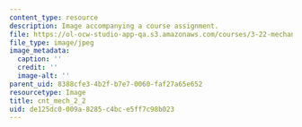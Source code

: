 ```yaml
---
content_type: resource
description: Image accompanying a course assignment.
file: https://ol-ocw-studio-app-qa.s3.amazonaws.com/courses/3-22-mechanical-behavior-of-materials-spring-2008/de125dc0009a8285c4bce5ff7c98b023_cnt_mech_2_2.jpg
file_type: image/jpeg
image_metadata:
  caption: ''
  credit: ''
  image-alt: ''
parent_uid: 8388cfe3-4b2f-b7e7-0060-faf27a65e652
resourcetype: Image
title: cnt_mech_2_2
uid: de125dc0-009a-8285-c4bc-e5ff7c98b023
---
```

